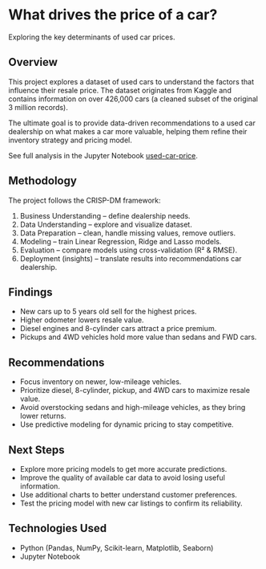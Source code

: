 # What drives the price of a car?
Exploring the key determinants of used car prices.

## Overview
This project explores a dataset of used cars to understand the factors that influence their resale price. The dataset originates from Kaggle and contains information on over 426,000 cars (a cleaned subset of the original 3 million records).

The ultimate goal is to provide data-driven recommendations to a used car dealership on what makes a car more valuable, helping them refine their inventory strategy and pricing model.

See full analysis in the Jupyter Notebook [used-car-price](https://github.com/jasmitha-meka/used-car-price/blob/main/used-car-price.ipynb).

## Methodology
The project follows the CRISP-DM framework:
1. Business Understanding – define dealership needs.
2. Data Understanding – explore and visualize dataset.
3. Data Preparation – clean, handle missing values, remove outliers.
4. Modeling – train Linear Regression, Ridge and Lasso models.
5. Evaluation – compare models using cross-validation (R² & RMSE).
6. Deployment (insights) – translate results into recommendations car dealership.
   
## Findings
* New cars up to 5 years old sell for the highest prices.
* Higher odometer lowers resale value.
* Diesel engines and 8-cylinder cars attract a price premium.
* Pickups and 4WD vehicles hold more value than sedans and FWD cars.

## Recommendations
* Focus inventory on newer, low-mileage vehicles.
* Prioritize diesel, 8-cylinder, pickup, and 4WD cars to maximize resale value.
* Avoid overstocking sedans and high-mileage vehicles, as they bring lower returns.
* Use predictive modeling for dynamic pricing to stay competitive.

## Next Steps
* Explore more pricing models to get more accurate predictions.
* Improve the quality of available car data to avoid losing useful information.
* Use additional charts to better understand customer preferences.
* Test the pricing model with new car listings to confirm its reliability.

## Technologies Used
* Python (Pandas, NumPy, Scikit-learn, Matplotlib, Seaborn)
* Jupyter Notebook
